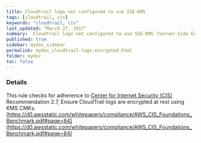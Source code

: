 ```yaml
---
title: Cloudtrail logs not configured to use SSE-KMS
tags: [cloudtrail, cis]
keywords: "cloudtrail, cis"
last_updated: “March 27, 2017"
summary:  Cloudtrail logs not configured to use SSE-KMS (Server-Side Encryption, AWS Key Management Service)
published: true
sidebar: mydoc_sidebar
permalink: mydoc_cloudtrail-logs-encrypted.html
folder: mydoc
toc: false
---
```


### Details  
This rule checks for adherence to [Center for Internet Security (CIS)](https://www.cisecurity.org/) Recommendation 2.7, Ensure CloudTrail logs are encrypted at rest using KMS CMKs. [https://d0.awsstatic.com/whitepapers/compliance/AWS_CIS_Foundations_Benchmark.pdf#page=84](https://d0.awsstatic.com/whitepapers/compliance/AWS_CIS_Foundations_Benchmark.pdf#page=84) 
